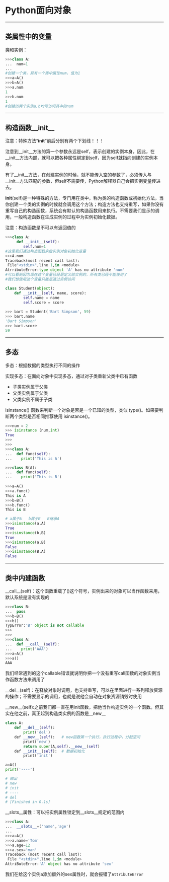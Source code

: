 # Python面向对象

---

## 类属性中的变量

类和实例：
```py
>>>class A:
...  num=1
...
#创建一个类，具有一个类中属性num，值为1
>>>a=A()
>>>b=A()
>>>a.num
1
>>>b.num
1
#创建的两个实例a,b均可访问其中的num
```

---

## 构造函数__init__

 注意：特殊方法“__init__”前后分别有两个下划线！！！
 
 注意到__init__方法的第一个参数永远是self，表示创建的实例本身，因此，在__init__方法内部，就可以把各种属性绑定到self，因为self就指向创建的实例本身。

有了__init__方法，在创建实例的时候，就不能传入空的参数了，必须传入与__init__方法匹配的参数，但self不需要传，Python解释器自己会把实例变量传进去。

__init__(self)是一种特殊的方法，专门用在类中，称为类的构造函数或初始化方法，当你创建一个类的实例的时候就会调用这个方法；构造方法也支持重写，如果你没有重写自己的构造函数，系统会有默认的构造函数用来执行。不需要我们显示的调用，一般构造函数在生成实例的过程中为实例初始化数据。

注意：构造函数是不可以有返回值的

```py
>>>class A:
     def __init__(self):
        self.num=1
#这里我们通过构造函数来给实例对象初始化变量
>>>A.num
Traceback(most recent call last):
 File"<stdin>",line 1,in <module>
AtrributeError:type object 'A' has no attribute 'num'
#可以看到因为现在这个变量已经是定义给实例的，所有类已经不能使用了
#我们想使用这个变量只能是通过实例访问

```

```py
class Student(object):
    def __init__(self, name, score):
        self.name = name
        self.score = score
        
>>> bart = Student('Bart Simpson', 59)
>>> bart.name
'Bart Simpson'
>>> bart.score
59        
```

---

## 多态

多态：根据数据的类型执行不同的操作

实现多态：在面向对象中实现多态，通过对子类重新父类中已有函数

- 子类实例属于父类
- 父类实例属于父类
- 父类实例不属于子类

isinstance() 函数来判断一个对象是否是一个已知的类型，类似 type()。如果要判断两个类型是否相同推荐使用 isinstance()。

```py
>>>num = 2
>>> isinstance (num,int)
True
>>>
>>>
>>>class A:
...  def func(self):
...    print('This is A')

>>>class B(A):
...  def func(self):
...    print('This is B')
 
>>>a=A()
>>>a.func()
This is A
>>>b=B()
>>>b.func()
This is B

# a属于A   b属于B   B继承A
>>>isinstance(a,A)
True
>>>isinstance(b,B)
True
>>>isinstance(a,B)
False
>>>isinstance(B,A)
False
```

---

## 类中内建函数

\_\_call\_\_(self)：这个函数重载了()这个符号，实例出来的对象可以当作函数来用，默认系统是没有实现的

```py
>>>class B:
...  pass
>>>b=B()
>>>b()
TypError:'B' object is not callable
>>>
>>>
>>>class A:
...  def __call__(self):
...    print('AAA')
>>>a=A()
>>>a()
AAA
```

我们经常遇到的这个callable错误就说明你把一个没有重写call函数的对象实例当作函数方法来调用了


\_\_del\_\_(self)：在释放对象时调用，也支持重写，可以在里面进行一系列释放资源的操作；不需要显示的调用，也就是说他会自动在对象资源销毁时使用

\_\_new\_\_(self):之前我们都一直在用init函数，把他当作构造实例的一个函数。但其实在他之前，真正起到构造类实例的函数是__new__

```py
class A:
    def __del__(self):
        print('del')
    def __new__(self):   # new函数第一个执行，执行过程中，分配空间
        print('new')
        return super(A,self).__new__(self)
    def __init__(self):  # 数据初始化
        print('init')

a=A()
print('----')

# 输出
# new
# init
# ----
# del
# [Finished in 0.1s]

```

__slots__属性：可以把实例属性锁定到__slots__规定的范围内

```py
>>>class A:
...  __slots__=('name','age')
...
>>>a=A()
>>>a.name='Tom'
>>>a.age=12
>>>a.sex='man'
Traceback (most recent call last):
 File "<stdin>",line 1,in <module>
AttriButeError:'A' object has no attribute 'sex'
```
我们在给这个实例a添加额外的sex属性时，就会报错了`AttributeError`

